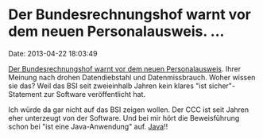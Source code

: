 Der Bundesrechnungshof warnt vor dem neuen Personalausweis. \...
================================================================

Date: 2013-04-22 18:03:49

[Der Bundesrechnungshof warnt vor dem neuen
Personalausweis](http://www.saarbruecker-zeitung.de/;art27856,4752324).
Ihrer Meinung nach drohen Datendiebstahl und Datenmissbrauch. Woher
wissen sie das? Weil das BSI seit zweieinhalb Jahren kein klares \"ist
sicher\"-Statement zur Software veröffentlicht hat.

Ich würde da gar nicht auf das BSI zeigen wollen. Der CCC ist seit
Jahren eher unterzeugt von der Software. Und bei mir hört die
Beweisführung schon bei \"ist eine Java-Anwendung\" auf.
[Java](http://istherejava0day.com/)!!
